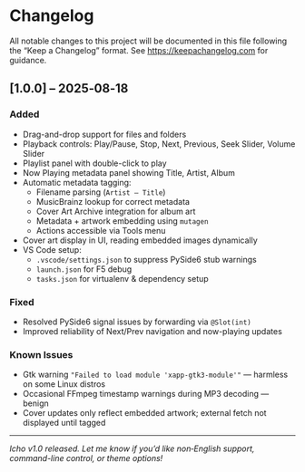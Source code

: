 # Changelog

All notable changes to this project will be documented in this file following the “Keep a Changelog” format. See https://keepachangelog.com for guidance.

## [1.0.0] – 2025‑08‑18
### Added
- Drag-and-drop support for files and folders
- Playback controls: Play/Pause, Stop, Next, Previous, Seek Slider, Volume Slider
- Playlist panel with double-click to play
- Now Playing metadata panel showing Title, Artist, Album
- Automatic metadata tagging:
  - Filename parsing (`Artist – Title`)
  - MusicBrainz lookup for correct metadata
  - Cover Art Archive integration for album art
  - Metadata + artwork embedding using `mutagen`
  - Actions accessible via Tools menu
- Cover art display in UI, reading embedded images dynamically
- VS Code setup:
  - `.vscode/settings.json` to suppress PySide6 stub warnings
  - `launch.json` for F5 debug
  - `tasks.json` for virtualenv & dependency setup

### Fixed
- Resolved PySide6 signal issues by forwarding via `@Slot(int)`
- Improved reliability of Next/Prev navigation and now-playing updates

### Known Issues
- Gtk warning `"Failed to load module 'xapp-gtk3-module'"` — harmless on some Linux distros
- Occasional FFmpeg timestamp warnings during MP3 decoding — benign
- Cover updates only reflect embedded artwork; external fetch not displayed until tagged

---

*Icho v1.0 released. Let me know if you’d like non‑English support, command-line control, or theme options!*
